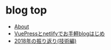 # blog top

+ [About](./about/)
+ [VuePressとnetlifyでお手軽blogはじめ](./blog/)
+ [2018年の振り返り(技術編)](./blog/20190105.html)


